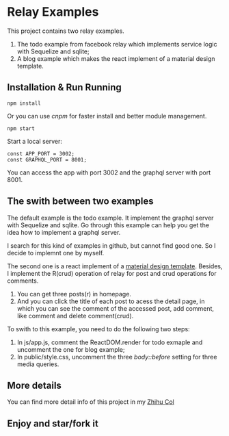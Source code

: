# Relay Examples

This project contains two relay examples.

1. The todo example from facebook relay which implements service logic with Sequelize and sqlite;
2. A blog example which makes the react implement of a material design template.

## Installation & Run Running

```
npm install
```

Or you can use *cnpm* for faster install and better module management.

```
npm start
```

Start a local server:

```
const APP_PORT = 3002;
const GRAPHQL_PORT = 8001;
```

You can access the app with port 3002 and the graphql server with port 8001.

## The swith between two examples

The default example is the todo example. It implement the graphql server with Sequelize and sqlite. Go through this example can help you get the idea how to implement a graphql server. 

I search for this kind of examples in github, but cannot find good one. So I decide to implemnt one by myself.

The second one is a react implement of a [material design template](https://getmdl.io/templates/blog/index.html). Besides, I implement the R(crud) operation of relay for post and crud operations for comments.

1. You can get three posts(r) in homepage.
2. And you can click the title of each post to acess the detail page, in which you can see the comment of the accessed post, add comment, like comment and delete comment(crud).

To swith to this example, you need to do the following two steps:

1. In js/app.js, comment the ReactDOM.render for todo exmaple and uncomment the one for blog example;
2. In public/style.css, uncomment the three *body::before* setting for three media queries.

## More details

You can find more detail info of this project in my [Zhihu Col](https://zhuanlan.zhihu.com/p/25379963)

## Enjoy and star/fork it